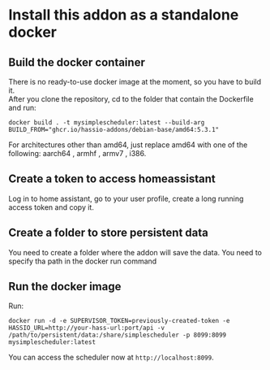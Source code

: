 # Install this addon as a standalone docker 

## Build the docker container

There is no ready-to-use docker image at the moment, so you have to build it. \
After you clone the repository, cd to the folder that contain the Dockerfile and run:
```
docker build . -t mysimplescheduler:latest --build-arg BUILD_FROM="ghcr.io/hassio-addons/debian-base/amd64:5.3.1"
```
For architectures other than amd64, just replace amd64 with one of the following: aarch64 , armhf , armv7 , i386. 


## Create a token to access homeassistant

Log in to home assistant, go to your user profile, create a long running access token and copy it.

## Create a folder to store persistent data

You need to create a folder where the addon will save the data. You need to specify tha path in the docker run command

## Run the docker image

Run:

```
docker run -d -e SUPERVISOR_TOKEN=previously-created-token -e HASSIO_URL=http://your-hass-url:port/api -v /path/to/persistent/data:/share/simplescheduler -p 8099:8099 mysimplescheduler:latest
```

You can access the scheduler now at `http://localhost:8099`.


